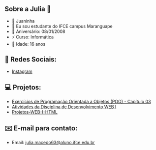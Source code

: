 ## Sobre a Julia 👋
- 🐞 Juaninha
- 🔭 Eu sou estudante do IFCE campus Maranguape
- 🎂 Aniversário: 08/01/2008
- ⚡ Curso: Informática
- 🦋 Idade: 16 anos

## 💬 Redes Sociais:
- [Instagram](https://www.instagram.com/ana.julia.mg/)

## 💻 Projetos:
- [Exercícios de Programação Orientada a Objetos (POO) - Capítulo 03](https://github.com/juliamacedo63/CTI-P7-POO-20242-LISTA01)
- [Atividades da Disciplina de Desenvolvimento WEB I](https://github.com/juliamacedo63/Atividades-WEB-I---HTML)
- [Projetos-WEB-I-HTML](https://github.com/juliamacedo63/Projetos-WEB-I-HTML)
  
## ✉️ E-mail para contato:
- Email: julia.macedo63@aluno.ifce.edu.br
